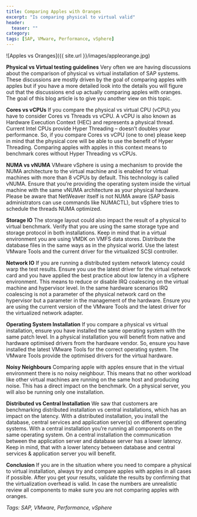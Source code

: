 ```yaml
---
title: Comparing Apples with Oranges
excerpt: "Is comparing physical to virtual valid"
header:
  teaser: ""
category:
tags: [SAP, VMware, Performance, vSphere]
---
```


![Apples vs Oranges]({{ site.url }}/images/appleorange.jpg)

**Physical vs Virtual testing guidelines**
Very often we are having discussions about the comparison of physical vs virtual installation of SAP systems. These discussions are mostly driven by the goal of comparing apples with apples but if you have a more detailed look into the details you will figure out that the discussions end up actually comparing apples with oranges. The goal of this blog article is to give you another view on this topic.

**Cores vs vCPUs**
If you compare the physical vs virtual CPU (vCPU) you have to consider Cores vs Threads vs vCPU. A vCPU is also known as Hardware Execution Context (HEC) and represents a physical thread. Current Intel CPUs provide Hyper Threading – doesn’t doubles your performance. So, if you compare Cores vs vCPU (one to one) please keep in mind that the physical core will be able to use the benefit of Hyper Threading. Comparing apples with apples in this context means to benchmark cores without Hyper Threading vs vCPUs.

**NUMA vs vNUMA**
VMware vSphere is using a mechanism to provide the NUMA architecture to the virtual machine and is enabled for virtual machines with more than 8 vCPUs by default. This technology is called vNUMA. Ensure that you’re providing the operating system inside the virtual machine with the same vNUMA architecture as your physical hardware. Please be aware that NetWeaver itself is not NUMA aware (SAP basis administrators can use commands like NUMACTL), but vSphere tries to schedule the threads NUMA optimized.

**Storage IO**
The storage layout could also impact the result of a physical to virtual benchmark. Verify that you are using the same storage type and storage protocol in both installations. Keep in mind that in a virtual environment you are using VMDK on VMFS data stores. Distribute the database files in the same ways as in the physical world. Use the latest VMware Tools and the current driver for the virtualized SCSI controller.

**Network IO**
If you are running a distributed system network latency could warp the test results. Ensure you use the latest driver for the virtual network card and you have applied the best practice about low latency in a vSphere environment. This means to reduce or disable IRQ coalescing on the virtual machine and hypervisor level. In the same hardware scenarios IRQ coalescing is not a parameter of the physical network card on the hypervisor but a parameter in the management of the hardware. Ensure you are using the current version of the VMware Tools and the latest driver for the virtualized network adapter.

**Operating System Installation**
If you compare a physical vs virtual installation, ensure you have installed the same operating system with the same patch level. In a physical installation you will benefit from native and hardware optimised drivers from the hardware vendor. So, ensure you have installed the latest VMware Tools for the correct operating system. The VMware Tools provide the optimised drivers for the virtual hardware.

**Noisy Neighbours**
Comparing apple with apples ensure that in the virtual environment there is no noisy neighbour. This means that no other workload like other virtual machines are running on the same host and producing noise. This has a direct impact on the benchmark. On a physical server, you will also be running only one installation.

**Distributed vs Central Installation**
We saw that customers are benchmarking distributed installation vs central installations, which has an impact on the latency. With a distributed installation, you install the database, central services and application server(s) on different operating systems. With a central installation you’re running all components on the same operating system. On a central installation the communication between the application server and database server has a lower latency. Keep in mind, that with a lower latency between database and central services & application server you will benefit.

**Conclusion**
If you are in the situation where you need to compare a physical to virtual installation, always try and compare apples with apples in all cases if possible. After you get your results, validate the results by confirming that the virtualization overhead is valid. In case the numbers are unrealistic review all components to make sure you are not comparing apples with oranges.


*Tags: SAP, VMware, Performance, vSphere*
